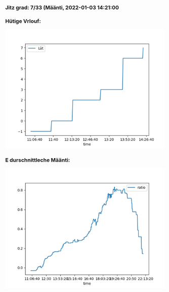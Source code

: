 ### Jitz grad: 7/33 (Määnti, 2022-01-03 14:21:00

### Hütige Vrlouf:
![Graph](Today.png)

### E durschnittleche Määnti:
![Graph](Määnti.png)